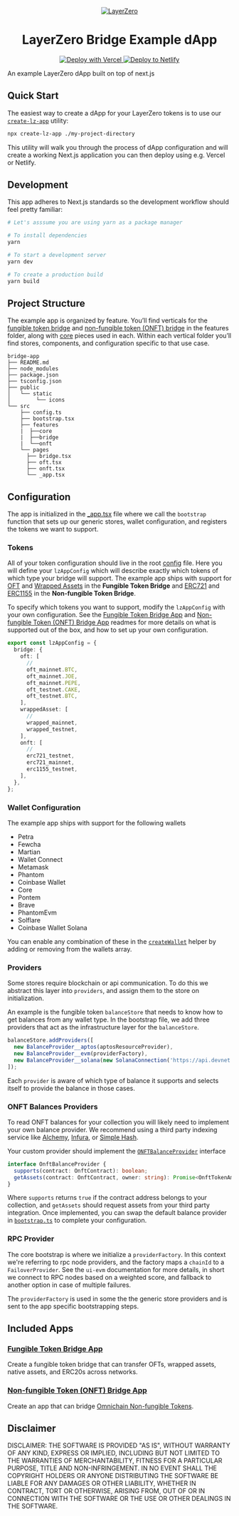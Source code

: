 <p align="center">
  <a href="https://layerzero.network">
    <img alt="LayerZero" style="max-width: 500px" src="https://d3a2dpnnrypp5h.cloudfront.net/bridge-app/lz.png"/>
  </a>
</p>

<h1 align="center">LayerZero Bridge Example dApp</h1>

<!-- Deploy buttons -->

<p align="center">
  <a href="https://vercel.com/new/clone?repository-url=https%3A%2F%2Fgithub.com%2FLayerZero-Labs%2Ffactory%2Ftree%2Fexamples%2Fbridge-app&demo-title=LayerZero%20dApp&demo-description=Showcase%20dApp%20for%20LayerZero%20omnichain%20interoperability%20protocol&demo-url=https%3A%2F%2Ffactory.layerzero.network%2Fbridge&demo-image=https%3A%2F%2Flayerzero.network%2Ficons%2Fshare.png">
    <img src="https://d3a2dpnnrypp5h.cloudfront.net/bridge-app/deploy-to-vercel.svg" alt="Deploy with Vercel"/>
  </a>
  <a href="https://app.netlify.com/start/deploy?repository=https%3A%2F%2Fgithub.com%2FLayerZero-Labs%2Ffactory&base=examples%2Fbridge-app">
    <img src="https://d3a2dpnnrypp5h.cloudfront.net/bridge-app/deploy-to-netlify.svg" alt="Deploy to Netlify"/>
  </a>
</p>

An example LayerZero dApp built on top of next.js

## Quick Start

The easiest way to create a dApp for your LayerZero tokens is to use our [`create-lz-app`](https://www.npmjs.com/package/create-lz-app) utility:

```bash
npx create-lz-app ./my-project-directory
```

This utility will walk you through the process of dApp configuration and will create a working Next.js application you can then deploy using e.g. Vercel or Netlify.

## Development

This app adheres to Next.js standards so the development workflow should feel pretty familiar:

```bash
# Let's asssume you are using yarn as a package manager

# To install dependencies
yarn

# To start a development server
yarn dev

# To create a production build
yarn build
```

## Project Structure

The example app is organized by feature. You’ll find verticals for the [fungible token bridge](src/features/bridge/README.md) and [non-fungible token (ONFT) bridge](src/features/onft/README.md) in the features folder, along with [core](src/features/core/README.md) pieces used in each. Within each vertical folder you’ll find stores, components, and configuration specific to that use case.

```
bridge-app
├── README.md
├── node_modules
├── package.json
├── tsconfig.json
├── public
│   └── static
│        └── icons
└── src
    ├── config.ts
    ├── bootstrap.tsx
    ├── features
    |  ├──core
    |  ├──bridge
    |  └──onft
    └── pages
      ├── bridge.tsx
      ├── oft.tsx
      ├── onft.tsx
      └── _app.tsx
```

## Configuration

The app is initialized in the [\_app.tsx](src/pages/_app.tsx) file where we call the `bootstrap` function that sets up our generic stores, wallet configuration, and registers the tokens we want to support.

### Tokens

All of your token configuration should live in the root [config](src/config.ts) file. Here you will define your `lzAppConfig` which will describe exactly which tokens of which type your bridge will support. The example app ships with support for [OFT](https://tome.app/layerzero-labs/oft-1-pager-v0-cldwqsurl0cysbz3wkog5hlxi) and [Wrapped Assets](https://github.com/LayerZero-Labs/wrapped-asset-bridge) in the **Fungible Token Bridge** and [ERC721](https://layerzero.gitbook.io/docs/evm-guides/layerzero-omnichain-contracts/onft/721) and [ERC1155](https://layerzero.gitbook.io/docs/evm-guides/layerzero-omnichain-contracts/onft/1155) in the **Non-fungible Token Bridge**.

To specify which tokens you want to support, modify the `lzAppConfig` with your own configuration. See the [Fungible Token Bridge App](src/features/bridge/README.md) and [Non-fungible Token (ONFT) Bridge App](src/features/onft/README.md) readmes for more details on what is supported out of the box, and how to set up your own configuration.

```ts
export const lzAppConfig = {
  bridge: {
    oft: [
      //
      oft_mainnet.BTC,
      oft_mainnet.JOE,
      oft_mainnet.PEPE,
      oft_testnet.CAKE,
      oft_testnet.BTC,
    ],
    wrappedAsset: [
      //
      wrapped_mainnet,
      wrapped_testnet,
    ],
    onft: [
      //
      erc721_testnet,
      erc721_mainnet,
      erc1155_testnet,
    ],
  },
};
```

### Wallet Configuration

The example app ships with support for the following wallets

- Petra
- Fewcha
- Martian
- Wallet Connect
- Metamask
- Phantom
- Coinbase Wallet
- Core
- Pontem
- Brave
- PhantomEvm
- Solflare
- Coinbase Wallet Solana

You can enable any combination of these in the [`createWallet`](src/features/core/config/createWallets.ts) helper by adding or removing from the wallets array.

### Providers

Some stores require blockchain or api communication. To do this we abstract this layer into `providers`, and assign them to the store on initialization.

An example is the fungible token `balanceStore` that needs to know how to get balances from any wallet type. In the bootstrap file, we add three providers that act as the infrastructure layer for the `balanceStore`.

```js
balanceStore.addProviders([
  new BalanceProvider__aptos(aptosResourceProvider),
  new BalanceProvider__evm(providerFactory),
  new BalanceProvider__solana(new SolanaConnection('https://api.devnet.solana.com')),
]);
```

Each `provider` is aware of which type of balance it supports and selects itself to provide the balance in those cases.

### ONFT Balances Providers

To read ONFT balances for your collection you will likely need to implement your own balance provider. We recommend using a third party indexing service like [Alchemy](https://docs.alchemy.com/reference/nft-api-quickstart), [Infura](https://www.infura.io/platform/nft-api), or [Simple Hash](https://docs.simplehash.com/reference/overview).

Your custom provider should implement the [`ONFTBalanceProvider`](https://github.com/LayerZero-Labs/ui-monorepo/blob/main/packages/ui-bridge-onft/src/balance/OnftBalanceProvider.ts) interface

```ts
interface OnftBalanceProvider {
  supports(contract: OnftContract): boolean;
  getAssets(contract: OnftContract, owner: string): Promise<OnftTokenAmount[]>;
}
```

Where `supports` returns `true` if the contract address belongs to your collection, and `getAssets` should request assets from your third party integration. Once implemented, you can swap the default balance provider in [`bootstrap.ts`](src/bootstrap.ts) to complete your configuration.

### RPC Provider

The core bootstrap is where we initialize a `providerFactory`. In this context we're referring to rpc node providers, and the factory maps a `chainId` to a `FailoverProvider`. See the `ui-evm` documentation for more details, in short we connect to RPC nodes based on a weighted score, and fallback to another option in case of multiple failures.

The `providerFactory` is used in some the the generic store providers and is sent to the app specific bootstrapping steps.

## Included Apps

### [Fungible Token Bridge App](src/features/bridge/README.md)

Create a fungible token bridge that can transfer OFTs, wrapped assets, native assets, and ERC20s across networks.

### [Non-fungible Token (ONFT) Bridge App](src/features/onft/README.md)

Create an app that can bridge [Omnichain Non-fungible Tokens](https://layerzero.gitbook.io/docs/evm-guides/layerzero-omnichain-contracts).

## Disclaimer

DISCLAIMER: THE SOFTWARE IS PROVIDED "AS IS", WITHOUT WARRANTY OF ANY
KIND, EXPRESS OR IMPLIED, INCLUDING BUT NOT LIMITED TO THE WARRANTIES
OF MERCHANTABILITY, FITNESS FOR A PARTICULAR PURPOSE, TITLE AND
NON-INFRINGEMENT. IN NO EVENT SHALL THE COPYRIGHT HOLDERS OR ANYONE
DISTRIBUTING THE SOFTWARE BE LIABLE FOR ANY DAMAGES OR OTHER
LIABILITY, WHETHER IN CONTRACT, TORT OR OTHERWISE, ARISING FROM, OUT
OF OR IN CONNECTION WITH THE SOFTWARE OR THE USE OR OTHER DEALINGS IN
THE SOFTWARE.
